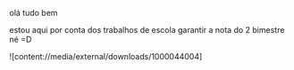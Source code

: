olá tudo bem

estou aqui por conta dos trabalhos de escola
garantir a nota do 2 bimestre né =D

![content://media/external/downloads/1000044004]
